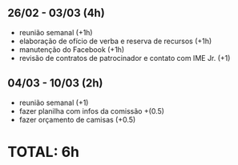 ## 26/02 - 03/03 (4h)
- reunião semanal (+1h)
- elaboração de ofício de verba e reserva de recursos (+1h)
- manutenção do Facebook (+1h)
- revisão de contratos de patrocinador e contato com IME Jr. (+1)

## 04/03 - 10/03 (2h)

- reunião semanal (+1)
- fazer planilha com infos da comissão +(0.5)
- fazer orçamento de camisas (+0.5)

# TOTAL: 6h
